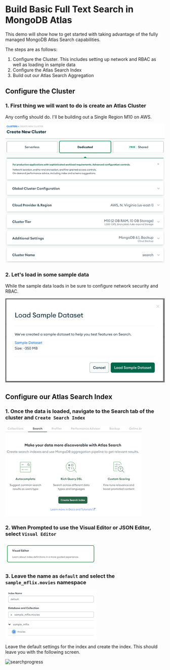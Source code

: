 # Build Basic Full Text Search in MongoDB Atlas

This demo will show how to get started with taking advantage of the fully managed MongoDB Atlas Search capabilities.

The steps are as follows:
1. Configure the Cluster. This includes setting up network and RBAC as well as loading in sample data
2. Configure the Atlas Search Index
3. Build out our Atlas Search Aggregation

## Configure the Cluster

### 1. First thing we will want to do is create an Atlas Cluster
Any config should do. I'll be building out a Single Region M10 on AWS.

![Atlas Config](/images/config1.png)

### 2. Let's load in some sample data
While the sample data loads in be sure to configure network security and RBAC.

![Load in sample data](/images/dataload.png)

## Configure our Atlas Search Index

### 1. Once the data is loaded, navigate to the Search tab of the cluster and `Create Search Index`

![Search Button](/images/AtlasSearch/2-basic/create-search-index.png)

### 2. When Prompted to use the Visual Editor or JSON Editor, select `Visual Editor`

![Search Editor](/images/AtlasSearch/2-basic/visual-editor.png)

### 3. Leave the name as `default` and select the `sample_mflix.movies` namespace

![Search Namespace](/images/AtlasSearch/2-basic/index-namespace.png)

Leave the default settings for the index and create the index. This should leave you with the following screen.

![searchprogress](/)
